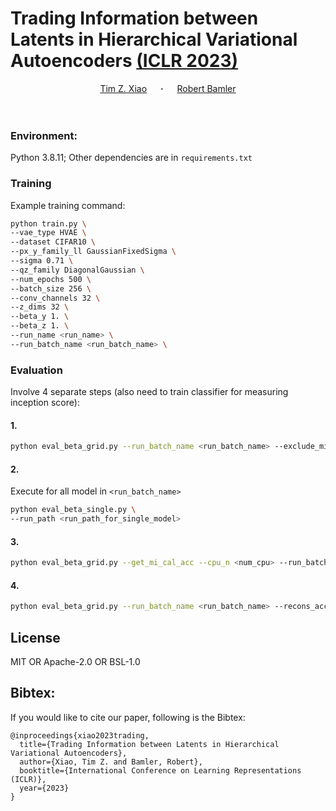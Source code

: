 # Trading Information between Latents in Hierarchical Variational Autoencoders [(ICLR 2023)](https://openreview.net/forum?id=eWtMdr6yCmL)

<div align="center">
  <a href="http://timx.me" target="_blank">Tim&nbsp;Z.&nbsp;Xiao</a> &emsp; <b>&middot;</b> &emsp;
  <a href="https://robamler.github.io" target="_blank">Robert&nbsp;Bamler</a> 
</div>
<br>
<br>

### Environment: 

Python 3.8.11;
Other dependencies are in `requirements.txt`


### Training

Example training command:
```bash
python train.py \
--vae_type HVAE \
--dataset CIFAR10 \
--px_y_family_ll GaussianFixedSigma \
--sigma 0.71 \
--qz_family DiagonalGaussian \
--num_epochs 500 \
--batch_size 256 \
--conv_channels 32 \
--z_dims 32 \
--beta_y 1. \
--beta_z 1. \
--run_name <run_name> \
--run_batch_name <run_batch_name> \
```

### Evaluation
Involve 4 separate steps (also need to train classifier for measuring inception score):

#### 1.
```bash
python eval_beta_grid.py --run_batch_name <run_batch_name> --exclude_mi --with_classifier
```

#### 2.
Execute for all model in `<run_batch_name>`
```bash
python eval_beta_single.py \
--run_path <run_path_for_single_model> 
```

#### 3.
```bash
python eval_beta_grid.py --get_mi_cal_acc --cpu_n <num_cpu> --run_batch_name <run_batch_name> 
```

#### 4.
```bash
python eval_beta_grid.py --run_batch_name <run_batch_name> --recons_acc
```

## License
MIT OR Apache-2.0 OR BSL-1.0

## Bibtex:
If you would like to cite our paper, following is the Bibtex:

```
@inproceedings{xiao2023trading,
  title={Trading Information between Latents in Hierarchical Variational Autoencoders},
  author={Xiao, Tim Z. and Bamler, Robert},
  booktitle={International Conference on Learning Representations (ICLR)},
  year={2023}
}
```
